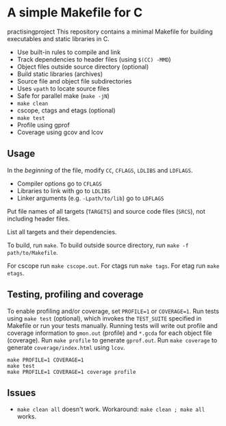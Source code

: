 A simple Makefile for C
====
practisingproject
This repository contains a minimal Makefile for building executables and
static libraries in C.

* Use built-in rules to compile and link
* Track dependencies to header files (using `$(CC) -MMD`)
* Object files outside source directory (optional)
* Build static libraries (archives)
* Source file and object file subdirectories
* Uses `vpath` to locate source files
* Safe for parallel make (`make -jN`)
* `make clean`
* cscope, ctags and etags (optional)
* `make test`
* Profile using gprof
* Coverage using gcov and lcov

Usage
----

In the *beginning* of the file, modify `CC`, `CFLAGS`, `LDLIBS` and
`LDFLAGS`.

* Compiler options go to `CFLAGS`
* Libraries to link with go to `LDLIBS`
* Linker arguments (e.g. `-Lpath/to/lib`) go to `LDFLAGS`

Put file names of all targets (`TARGETS`) and source code files (`SRCS`), not
including header files.

List all targets and their dependencies.

To build, run `make`.
To build outside source directory, run `make -f path/to/Makefile`.

For cscope run `make cscope.out`.
For ctags run `make tags`.
For etag run `make etags`.

Testing, profiling and coverage
----

To enable profiling and/or coverage, set `PROFILE=1` or `COVERAGE=1`.
Run tests using `make test` (optional), which invokes the `TEST_SUITE`
specified in Makefile or run your tests manually.
Running tests will write out profile and coverage information to `gmon.out`
(profile) and `*.gcda` for each object file (coverage).
Run `make profile` to generate `gprof.out`.
Run `make coverage` to generate `coverage/index.html` using `lcov`.


    make PROFILE=1 COVERAGE=1
    make test
    make PROFILE=1 COVERAGE=1 coverage profile

Issues
----

  * `make clean all` doesn't work. Workaround: `make clean ; make all` works.
